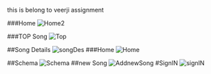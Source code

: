 this is belong to veerji assignment


###Home
![Home2](https://user-images.githubusercontent.com/65168616/203815231-504c677f-ff70-44c2-a743-96d9bf453389.png)

###TOP Song
![Top](https://user-images.githubusercontent.com/65168616/203815242-c7fbb1b3-9923-4720-bc2f-88520e5e902f.png)

##Song Details
![songDes](https://user-images.githubusercontent.com/65168616/203815247-6bf4c970-8967-4ac7-b941-647daaa86d14.png)
###Home
![Home](https://user-images.githubusercontent.com/65168616/203815251-f99c14b5-914b-4b71-8a1b-2ad7ece08fe2.png)

##Schema
![Schema](https://user-images.githubusercontent.com/65168616/203815158-4aef1994-331d-47fb-a2dc-8c4a565c22a1.png)
##new Song
![AddnewSong](https://user-images.githubusercontent.com/65168616/203815276-2e1c57f5-c9e6-4c2e-8553-2aa0bdc251da.png)
#SignIN
![signIN](https://user-images.githubusercontent.com/65168616/203815304-f7fa9157-1d14-4caa-b7ae-0d20e1fbd92d.png)
